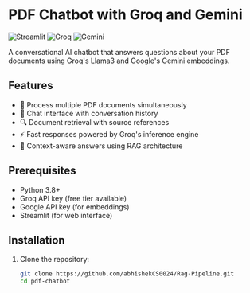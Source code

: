 # PDF Chatbot with Groq and Gemini

![Streamlit](https://img.shields.io/badge/Streamlit-FF4B4B?style=for-the-badge&logo=Streamlit&logoColor=white)
![Groq](https://img.shields.io/badge/Groq-00FF00?style=for-the-badge)
![Gemini](https://img.shields.io/badge/Google%20Gemini-4285F4?style=for-the-badge&logo=google&logoColor=white)

A conversational AI chatbot that answers questions about your PDF documents using Groq's Llama3 and Google's Gemini embeddings.

## Features

- 📄 Process multiple PDF documents simultaneously
- 💬 Chat interface with conversation history
- 🔍 Document retrieval with source references
- ⚡ Fast responses powered by Groq's inference engine
- 🧠 Context-aware answers using RAG architecture

## Prerequisites

- Python 3.8+
- Groq API key (free tier available)
- Google API key (for embeddings)
- Streamlit (for web interface)

## Installation

1. Clone the repository:
   ```bash
   git clone https://github.com/abhishekCS0024/Rag-Pipeline.git
   cd pdf-chatbot
